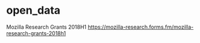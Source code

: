 # open_data

Mozilla Research Grants 2018H1
https://mozilla-research.forms.fm/mozilla-research-grants-2018h1

